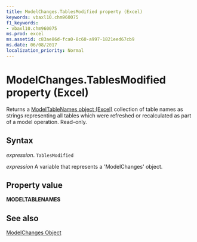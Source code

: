 ```yaml
---
title: ModelChanges.TablesModified property (Excel)
keywords: vbaxl10.chm960075
f1_keywords:
- vbaxl10.chm960075
ms.prod: excel
ms.assetid: c83ae86d-fca0-8c60-a997-1821eed67cb9
ms.date: 06/08/2017
localization_priority: Normal
---
```



# ModelChanges.TablesModified property (Excel)

Returns a [ModelTableNames object (Excel)](Excel.modeltablenames.md) collection of table names as strings representing all tables which were refreshed or recalculated as part of a model operation. Read-only.


## Syntax

_expression_. `TablesModified`

_expression_ A variable that represents a 'ModelChanges' object.


## Property value

 **MODELTABLENAMES**


## See also



[ModelChanges Object](Excel.modelchanges.md)


